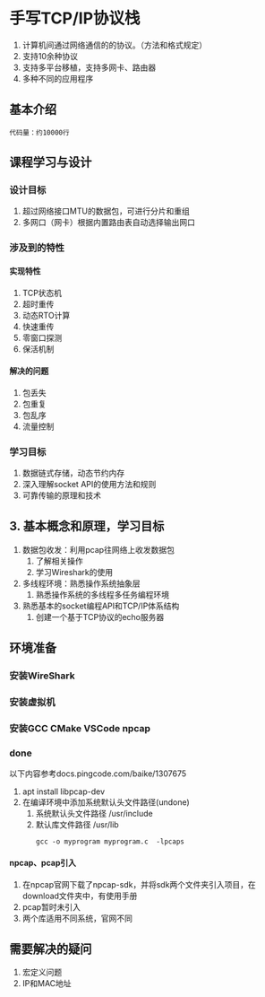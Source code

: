 # 手写TCP/IP协议栈

1. 计算机间通过网络通信的的协议。（方法和格式规定）
2. 支持10余种协议
3. 支持多平台移植，支持多网卡、路由器
4. 多种不同的应用程序

## 基本介绍

    代码量：约10000行

## 课程学习与设计
### 设计目标

1. 超过网络接口MTU的数据包，可进行分片和重组
2. 多网口（网卡）根据内置路由表自动选择输出网口

### 涉及到的特性
#### 实现特性
1. TCP状态机
2. 超时重传
3. 动态RTO计算
4. 快速重传
5. 零窗口探测
6. 保活机制

#### 解决的问题
1. 包丢失
2. 包重复
3. 包乱序
4. 流量控制

### 学习目标
1. 数据链式存储，动态节约内存
2. 深入理解socket API的使用方法和规则
3. 可靠传输的原理和技术

## 3. 基本概念和原理，学习目标
1. 数据包收发：利用pcap往网络上收发数据包
   1. 了解相关操作
   2. 学习Wireshark的使用
2. 多线程环境：熟悉操作系统抽象层
   1. 熟悉操作系统的多线程多任务编程环境
3. 熟悉基本的socket编程API和TCP/IP体系结构
   1. 创建一个基于TCP协议的echo服务器

## 环境准备
### 安装WireShark
### 安装虚拟机
### 安装GCC CMake VSCode npcap
### done

以下内容参考docs.pingcode.com/baike/1307675

1. apt install libpcap-dev
2. 在编译环境中添加系统默认头文件路径(undone)
   1. 系统默认头文件路径 
        /usr/include
   2. 默认库文件路径
        /usr/lib
        ``` 
        gcc -o myprogram myprogram.c  -lpcaps
        ```
#### npcap、pcap引入
1. 在npcap官网下载了npcap-sdk，并将sdk两个文件夹引入项目，在download文件夹中，有使用手册
2. pcap暂时未引入
3. 两个库适用不同系统，官网不同


## 需要解决的疑问

1. 宏定义问题
2. IP和MAC地址
